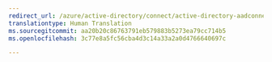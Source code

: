 ```yaml
---
redirect_url: /azure/active-directory/connect/active-directory-aadconnectsync-understanding-users-and-contacts
translationtype: Human Translation
ms.sourcegitcommit: aa20b20c86763791eb579883b5273ea79cc714b5
ms.openlocfilehash: 3c77e8a5fc56cba4d3c14a33a2a0d4766640697c

---
```




<!--HONumber=Dec16_HO3-->



